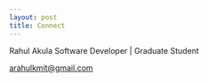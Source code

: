 ```yaml
---
layout: post
title: Connect
---
```


Rahul Akula
Software Developer | Graduate Student

arahulkmit@gmail.com


